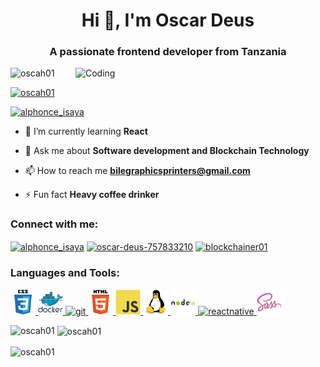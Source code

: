 <h1 align="center">Hi 👋, I'm Oscar Deus</h1>
<h3 align="center">A passionate frontend developer from Tanzania</h3>
<img align = "right" alt="Coding" width ="400" src="https://i.pinimg.com/564x/fd/b6/3c/fdb63c8e5c0c201fccaf55c9fda27d52.jpg">

<p align="left"> <img src="https://komarev.com/ghpvc/?username=oscah01&label=Profile%20views&color=0e75b6&style=flat" alt="oscah01" /> </p>

<p align="left"> <a href="https://github.com/ryo-ma/github-profile-trophy"><img src="https://github-profile-trophy.vercel.app/?username=oscah01" alt="oscah01" /></a> </p>

<p align="left"> <a href="https://twitter.com/alphonce_isaya" target="blank"><img src="https://img.shields.io/twitter/follow/alphonce_isaya?logo=twitter&style=for-the-badge" alt="alphonce_isaya" /></a> </p>

- 🌱 I’m currently learning **React**

- 💬 Ask me about **Software development and Blockchain Technology**

- 📫 How to reach me **bilegraphicsprinters@gmail.com**

- ⚡ Fun fact **Heavy coffee drinker**

<h3 align="left">Connect with me:</h3>
<p align="left">
<a href="https://twitter.com/alphonce_isaya" target="blank"><img align="center" src="https://raw.githubusercontent.com/rahuldkjain/github-profile-readme-generator/master/src/images/icons/Social/twitter.svg" alt="alphonce_isaya" height="30" width="40" /></a>
<a href="https://linkedin.com/in/oscar-deus-757833210" target="blank"><img align="center" src="https://raw.githubusercontent.com/rahuldkjain/github-profile-readme-generator/master/src/images/icons/Social/linked-in-alt.svg" alt="oscar-deus-757833210" height="30" width="40" /></a>
<a href="https://instagram.com/blockchainer01" target="blank"><img align="center" src="https://raw.githubusercontent.com/rahuldkjain/github-profile-readme-generator/master/src/images/icons/Social/instagram.svg" alt="blockchainer01" height="30" width="40" /></a>
</p>

<h3 align="left">Languages and Tools:</h3>
<p align="left"> <a href="https://www.w3schools.com/css/" target="_blank" rel="noreferrer"> <img src="https://raw.githubusercontent.com/devicons/devicon/master/icons/css3/css3-original-wordmark.svg" alt="css3" width="40" height="40"/> </a> <a href="https://www.docker.com/" target="_blank" rel="noreferrer"> <img src="https://raw.githubusercontent.com/devicons/devicon/master/icons/docker/docker-original-wordmark.svg" alt="docker" width="40" height="40"/> </a> <a href="https://git-scm.com/" target="_blank" rel="noreferrer"> <img src="https://www.vectorlogo.zone/logos/git-scm/git-scm-icon.svg" alt="git" width="40" height="40"/> </a> <a href="https://www.w3.org/html/" target="_blank" rel="noreferrer"> <img src="https://raw.githubusercontent.com/devicons/devicon/master/icons/html5/html5-original-wordmark.svg" alt="html5" width="40" height="40"/> </a> <a href="https://developer.mozilla.org/en-US/docs/Web/JavaScript" target="_blank" rel="noreferrer"> <img src="https://raw.githubusercontent.com/devicons/devicon/master/icons/javascript/javascript-original.svg" alt="javascript" width="40" height="40"/> </a> <a href="https://www.linux.org/" target="_blank" rel="noreferrer"> <img src="https://raw.githubusercontent.com/devicons/devicon/master/icons/linux/linux-original.svg" alt="linux" width="40" height="40"/> </a> <a href="https://nodejs.org" target="_blank" rel="noreferrer"> <img src="https://raw.githubusercontent.com/devicons/devicon/master/icons/nodejs/nodejs-original-wordmark.svg" alt="nodejs" width="40" height="40"/> </a> <a href="https://reactnative.dev/" target="_blank" rel="noreferrer"> <img src="https://reactnative.dev/img/header_logo.svg" alt="reactnative" width="40" height="40"/> </a> <a href="https://sass-lang.com" target="_blank" rel="noreferrer"> <img src="https://raw.githubusercontent.com/devicons/devicon/master/icons/sass/sass-original.svg" alt="sass" width="40" height="40"/> </a> </p>

<p><img align="left" src="https://github-readme-stats.vercel.app/api/top-langs?username=oscah01&show_icons=true&locale=en&layout=compact" alt="oscah01" /></p>

<p>&nbsp;<img align="center" src="https://github-readme-stats.vercel.app/api?username=oscah01&show_icons=true&locale=en" alt="oscah01" /></p>

<p><img align="center" src="https://github-readme-streak-stats.herokuapp.com/?user=oscah01&" alt="oscah01" /></p>
